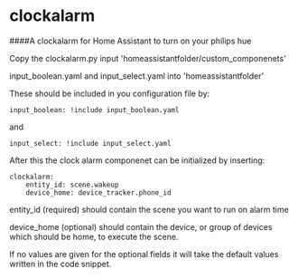 # clockalarm

####A clockalarm for Home Assistant to turn on your philips hue

Copy the clockalarm.py input 'homeassistantfolder/custom_componenets'

input_boolean.yaml and input_select.yaml into 'homeassistantfolder'

These should be included in you configuration file by:
```
input_boolean: !include input_boolean.yaml
```
and
```
input_select: !include input_select.yaml
```


After this the clock alarm componenet can be initialized by inserting:

```
clockalarm:
	entity_id: scene.wakeup
	device_home: device_tracker.phone_id

```

entity_id (required) should contain the scene you want to run on alarm time

device_home (optional) should contain the device, or group of devices which should be home, to execute the scene.


If no values are given for the optional fields it will take the default values written in the code snippet.



